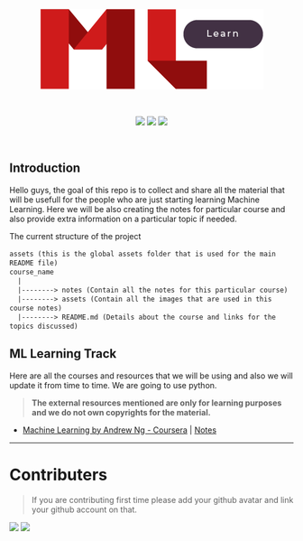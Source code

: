 <p align="center"><a href="https://github.com/abhayaman669/MLlearn"><img src="https://github.com/abhayaman669/MLlearn/blob/master/assets/logo.png"></a></p>

<br>

<p align="center">
  <a href="https://www.python.org/"><img src="https://forthebadge.com/images/badges/made-with-python.svg"></a>
  <a href="https://github.com/abhayaman669/MLlearn"><img src="https://forthebadge.com/images/badges/built-with-love.svg"></a>
  <img src="https://forthebadge.com/images/badges/built-by-developers.svg">
</p>

<br>

## Introduction

Hello guys, the goal of this repo is to collect and share all the material that will be usefull for the people who are just starting learning Machine Learning. Here we will be also creating the notes for particular course and also provide extra information on a particular topic if needed.

The current structure of the project

```
assets (this is the global assets folder that is used for the main README file)
course_name
  |
  |--------> notes (Contain all the notes for this particular course)
  |--------> assets (Contain all the images that are used in this course notes)
  |--------> README.md (Details about the course and links for the topics discussed)
```


## ML Learning Track

Here are all the courses and resources that we will be using and also we will update it from time to time. We are going to use python.

> **The external resources mentioned are only for learning purposes and we do not own copyrights for the material.**

- [Machine Learning by Andrew Ng - Coursera](https://www.coursera.org/learn/machine-learning/home/welcome) | [Notes](Coursera-ML-AndrewNg/README.md)
---

# Contributers
> If you are contributing first time please add your github avatar and link your github account on  that.  

[![](https://avatars1.githubusercontent.com/u/24496584?size=50)](https://github.com/abhayaman669)
[![](https://avatars0.githubusercontent.com/u/7588716?s=50&v=4)](https://github.com/SamChawla)

